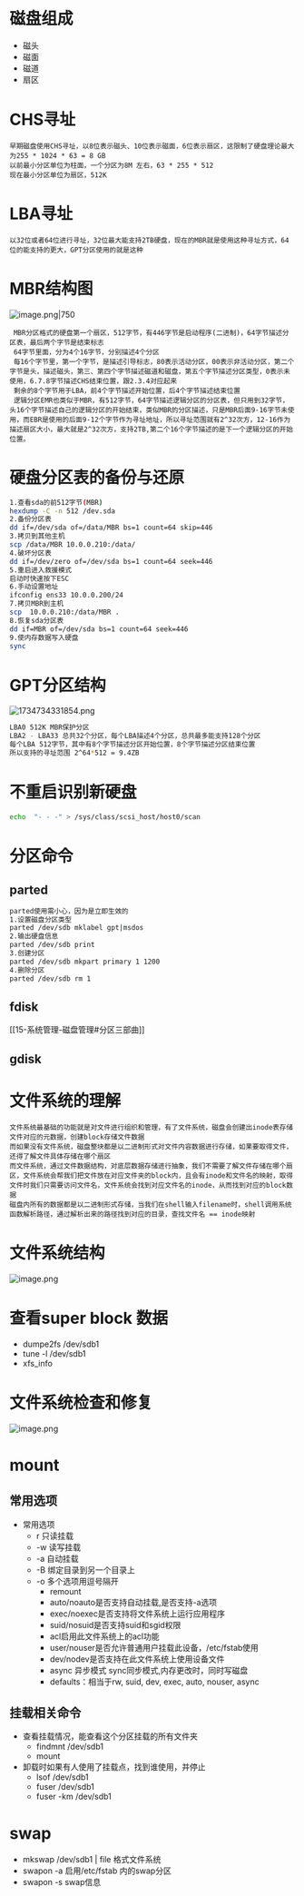 # 磁盘组成
+ 磁头
+ 磁面
+ 磁道
+ 扇区
# CHS寻址
	早期磁盘使用CHS寻址，以8位表示磁头、10位表示磁面，6位表示扇区，这限制了硬盘理论最大为255 * 1024 * 63 = 8 GB
	以前最小分区单位为柱面，一个分区为8M 左右，63 * 255 * 512
	现在最小分区单位为扇区，512K
# LBA寻址
	以32位或者64位进行寻址，32位最大能支持2TB硬盘，现在的MBR就是使用这种寻址方式，64位的能支持的更大，GPT分区使用的就是这种
# MBR结构图
![image.png|750](https://lvyusen-1316126434.cos.ap-guangzhou.myqcloud.com/images/202412210329813.png?imageSlim)

	 MBR分区格式的硬盘第一个扇区，512字节，有446字节是启动程序(二进制)，64字节描述分区表，最后两个字节是结束标志
	 64字节里面，分为4个16字节，分别描述4个分区
	 每16个字节里，第一个字节，是描述引导标志，80表示活动分区，00表示非活动分区，第二个字节是头，描述磁头，第三、第四个字节描述磁道和磁盘，第五个字节描述分区类型，0表示未使用，6.7.8字节描述CHS结束位置，跟2.3.4对应起来
	 剩余的8个字节用于LBA，前4个字节描述开始位置，后4个字节描述结束位置
	 逻辑分区EMR也类似于MBR，有512字节，64字节描述逻辑分区的分区表，但只用到32字节，头16个字节描述自己的逻辑分区的开始结束，类似MBR的分区描述，只是MBR后面9-16字节未使用，而EBR是使用的后面9-12个字节作为寻址地址，所以寻址范围就有2^32次方，12-16作为描述扇区大小，最大就是2^32次方，支持2TB,第二个16个字节描述的是下一个逻辑分区的开始位置。

# 硬盘分区表的备份与还原
```bash
1.查看sda的前512字节(MBR)
hexdump -C -n 512 /dev.sda
2.备份分区表
dd if=/dev/sda of=/data/MBR bs=1 count=64 skip=446
3.拷贝到其他主机
scp /data/MBR 10.0.0.210:/data/
4.破坏分区表
dd if=/dev/zero of=/dev/sda bs=1 count=64 seek=446
5.重启进入救援模式
启动时快速按下ESC
6.手动设置地址
ifconfig ens33 10.0.0.200/24
7.拷贝MBR到主机
scp  10.0.0.210:/data/MBR .
8.恢复sda分区表
dd if=MBR of=/dev/sda bs=1 count=64 seek=446
9.使内存数据写入硬盘
sync
```
# GPT分区结构
![1734734331854.png](https://lvyusen-1316126434.cos.ap-guangzhou.myqcloud.com/images/202412210642317.png?imageSlim)
```bash
LBA0 512K MBR保护分区
LBA2 - LBA33 总共32个分区，每个LBA描述4个分区，总共最多能支持128个分区
每个LBA 512字节，其中有8个字节描述分区开始位置，8个字节描述分区结束位置
所以支持的寻址范围 2^64*512 = 9.4ZB
```
#  不重启识别新硬盘
```bash
echo  "- - -" > /sys/class/scsi_host/host0/scan
```
# 分区命令
## parted
```bash
parted使用需小心，因为是立即生效的
1.设置磁盘分区类型
parted /dev/sdb mklabel gpt|msdos
2.输出硬盘信息
parted /dev/sdb print
3.创建分区
parted /dev/sdb mkpart primary 1 1200
4.删除分区
parted /dev/sdb rm 1
```
## fdisk
[[15-系统管理-磁盘管理#分区三部曲]]
## gdisk
# 文件系统的理解
	文件系统最基础的功能就是对文件进行组织和管理，有了文件系统，磁盘会创建出inode表存储文件对应的元数据，创建block存储文件数据
	而如果没有文件系统，磁盘整块都是以二进制形式对文件内容数据进行存储，如果要取得文件，还得了解文件具体存储在哪个扇区
	而文件系统，通过文件数据结构，对底层数据存储进行抽象，我们不需要了解文件存储在哪个扇区，文件系统会帮我们把文件放在对应文件夹的block内，且会有inode和文件名的映射，取得文件时我们只需要访问文件名，文件系统会找到对应文件名的inode，从而找到对应的block数据
	磁盘内所有的数据都是以二进制形式存储，当我们在shell输入filename时，shell调用系统函数解析路径，通过解析出来的路径找到对应的目录，查找文件名 == inode映射
# 文件系统结构
![image.png](https://lvyusen-1316126434.cos.ap-guangzhou.myqcloud.com/images/202412220514567.png?imageSlim)
# 查看super block 数据
+ dumpe2fs /dev/sdb1
+ tune -l /dev/sdb1
+ xfs_info
# 文件系统检查和修复
![image.png](https://lvyusen-1316126434.cos.ap-guangzhou.myqcloud.com/images/202412220553037.png?imageSlim)
# mount
## 常用选项 
+ 常用选项 
	+ r 只读挂载
	+ -w 读写挂载
	+ -a 自动挂载
	+ -B 绑定目录到另一个目录上
	+ -o 多个选项用逗号隔开
		+ remount
		+ auto/noauto是否支持自动挂载,是否支持-a选项
		+ exec/noexec是否支持将文件系统上运行应用程序
		+ suid/nosuid是否支持suid和sgid权限
		+ acl启用此文件系统上的acl功能
		+ user/nouser是否允许普通用户挂载此设备，/etc/fstab使用
		+ dev/nodev是否支持在此文件系统上使用设备文件
		+ async 异步模式    sync同步模式,内存更改时，同时写磁盘
		+ defaults：相当于rw, suid, dev, exec, auto, nouser, async
## 挂载相关命令
+ 查看挂载情况，能查看这个分区挂载的所有文件夹
	+ findmnt /dev/sdb1
	+ mount
+ 卸载时如果有人使用了挂载点，找到谁使用，并停止
	+ lsof /dev/sdb1
	+ fuser /dev/sdb1
	+ fuser -km /dev/sdb1
# swap
+ mkswap /dev/sdb1 | file 格式文件系统
+ swapon -a 启用/etc/fstab 内的swap分区
+ swapon -s swap信息